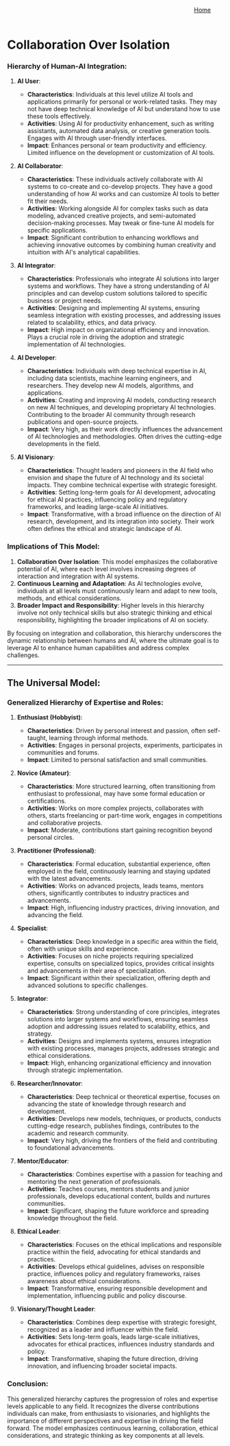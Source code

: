 <!-- Main container with right alignment -->
<div style="margin: 0; padding: 0;"></div>
 <div align="right" style="display: flex; flex-wrap: wrap; justify-content: right; align-items: right; gap: 1em; margin: 1em 0;">
   <a href="https://openstorystudio.com">Home</a><br><br>
  <div align="left" style="display: flex; flex-wrap: wrap; justify-content: right; align-items: right; gap: 1em; margin: 1em 0;">
  </div>
 </div>
</div>

# Collaboration Over Isolation
### Hierarchy of Human-AI Integration:

1. **AI User**:
   - **Characteristics**: Individuals at this level utilize AI tools and applications primarily for personal or work-related tasks. They may not have deep technical knowledge of AI but understand how to use these tools effectively.
   - **Activities**: Using AI for productivity enhancement, such as writing assistants, automated data analysis, or creative generation tools. Engages with AI through user-friendly interfaces.
   - **Impact**: Enhances personal or team productivity and efficiency. Limited influence on the development or customization of AI tools.

2. **AI Collaborator**:
   - **Characteristics**: These individuals actively collaborate with AI systems to co-create and co-develop projects. They have a good understanding of how AI works and can customize AI tools to better fit their needs.
   - **Activities**: Working alongside AI for complex tasks such as data modeling, advanced creative projects, and semi-automated decision-making processes. May tweak or fine-tune AI models for specific applications.
   - **Impact**: Significant contribution to enhancing workflows and achieving innovative outcomes by combining human creativity and intuition with AI's analytical capabilities.

3. **AI Integrator**:
   - **Characteristics**: Professionals who integrate AI solutions into larger systems and workflows. They have a strong understanding of AI principles and can develop custom solutions tailored to specific business or project needs.
   - **Activities**: Designing and implementing AI systems, ensuring seamless integration with existing processes, and addressing issues related to scalability, ethics, and data privacy.
   - **Impact**: High impact on organizational efficiency and innovation. Plays a crucial role in driving the adoption and strategic implementation of AI technologies.

4. **AI Developer**:
   - **Characteristics**: Individuals with deep technical expertise in AI, including data scientists, machine learning engineers, and researchers. They develop new AI models, algorithms, and applications.
   - **Activities**: Creating and improving AI models, conducting research on new AI techniques, and developing proprietary AI technologies. Contributing to the broader AI community through research publications and open-source projects.
   - **Impact**: Very high, as their work directly influences the advancement of AI technologies and methodologies. Often drives the cutting-edge developments in the field.

5. **AI Visionary**:
   - **Characteristics**: Thought leaders and pioneers in the AI field who envision and shape the future of AI technology and its societal impacts. They combine technical expertise with strategic foresight.
   - **Activities**: Setting long-term goals for AI development, advocating for ethical AI practices, influencing policy and regulatory frameworks, and leading large-scale AI initiatives.
   - **Impact**: Transformative, with a broad influence on the direction of AI research, development, and its integration into society. Their work often defines the ethical and strategic landscape of AI.

### Implications of This Model:

1. **Collaboration Over Isolation**: This model emphasizes the collaborative potential of AI, where each level involves increasing degrees of interaction and integration with AI systems.
2. **Continuous Learning and Adaptation**: As AI technologies evolve, individuals at all levels must continuously learn and adapt to new tools, methods, and ethical considerations.
3. **Broader Impact and Responsibility**: Higher levels in this hierarchy involve not only technical skills but also strategic thinking and ethical responsibility, highlighting the broader implications of AI on society.

By focusing on integration and collaboration, this hierarchy underscores the dynamic relationship between humans and AI, where the ultimate goal is to leverage AI to enhance human capabilities and address complex challenges.

---

## The Universal Model:

### Generalized Hierarchy of Expertise and Roles:

1. **Enthusiast (Hobbyist)**:
   - **Characteristics**: Driven by personal interest and passion, often self-taught, learning through informal methods.
   - **Activities**: Engages in personal projects, experiments, participates in communities and forums.
   - **Impact**: Limited to personal satisfaction and small communities.

2. **Novice (Amateur)**:
   - **Characteristics**: More structured learning, often transitioning from enthusiast to professional, may have some formal education or certifications.
   - **Activities**: Works on more complex projects, collaborates with others, starts freelancing or part-time work, engages in competitions and collaborative projects.
   - **Impact**: Moderate, contributions start gaining recognition beyond personal circles.

3. **Practitioner (Professional)**:
   - **Characteristics**: Formal education, substantial experience, often employed in the field, continuously learning and staying updated with the latest advancements.
   - **Activities**: Works on advanced projects, leads teams, mentors others, significantly contributes to industry practices and advancements.
   - **Impact**: High, influencing industry practices, driving innovation, and advancing the field.

4. **Specialist**:
   - **Characteristics**: Deep knowledge in a specific area within the field, often with unique skills and experience.
   - **Activities**: Focuses on niche projects requiring specialized expertise, consults on specialized topics, provides critical insights and advancements in their area of specialization.
   - **Impact**: Significant within their specialization, offering depth and advanced solutions to specific challenges.

5. **Integrator**:
   - **Characteristics**: Strong understanding of core principles, integrates solutions into larger systems and workflows, ensuring seamless adoption and addressing issues related to scalability, ethics, and strategy.
   - **Activities**: Designs and implements systems, ensures integration with existing processes, manages projects, addresses strategic and ethical considerations.
   - **Impact**: High, enhancing organizational efficiency and innovation through strategic implementation.

6. **Researcher/Innovator**:
   - **Characteristics**: Deep technical or theoretical expertise, focuses on advancing the state of knowledge through research and development.
   - **Activities**: Develops new models, techniques, or products, conducts cutting-edge research, publishes findings, contributes to the academic and research community.
   - **Impact**: Very high, driving the frontiers of the field and contributing to foundational advancements.

7. **Mentor/Educator**:
   - **Characteristics**: Combines expertise with a passion for teaching and mentoring the next generation of professionals.
   - **Activities**: Teaches courses, mentors students and junior professionals, develops educational content, builds and nurtures communities.
   - **Impact**: Significant, shaping the future workforce and spreading knowledge throughout the field.

8. **Ethical Leader**:
   - **Characteristics**: Focuses on the ethical implications and responsible practice within the field, advocating for ethical standards and practices.
   - **Activities**: Develops ethical guidelines, advises on responsible practice, influences policy and regulatory frameworks, raises awareness about ethical considerations.
   - **Impact**: Transformative, ensuring responsible development and implementation, influencing public and policy discourse.

9. **Visionary/Thought Leader**:
   - **Characteristics**: Combines deep expertise with strategic foresight, recognized as a leader and influencer within the field.
   - **Activities**: Sets long-term goals, leads large-scale initiatives, advocates for ethical practices, influences industry standards and policy.
   - **Impact**: Transformative, shaping the future direction, driving innovation, and influencing broader societal impacts.

### Conclusion:

This generalized hierarchy captures the progression of roles and expertise levels applicable to any field. It recognizes the diverse contributions individuals can make, from enthusiasts to visionaries, and highlights the importance of different perspectives and expertise in driving the field forward. The model emphasizes continuous learning, collaboration, ethical considerations, and strategic thinking as key components at all levels.
